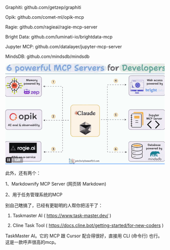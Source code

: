 Graphiti: github.com/getzep/graphiti

Opik: github.com/comet-ml/opik-mcp

Ragie: github.com/ragieai/ragie-mcp-server

Bright Data: github.com/luminati-io/brightdata-mcp

Jupyter MCP: github.com/datalayer/jupyter-mcp-server

MindsDB: github.com/mindsdb/mindsdb

![](.00_MCP集合_images/功能.png)

此外，还有两个：

1、Markdownify MCP Server  (网页转 Markdown)

2、用于任务管理系统的MCP

别自己瞎搞了，已经有更聪明的人帮你把活干了：

1.   Taskmaster AI  ( https://www.task-master.dev/ )

2.   Cline Task Tool  ( https://docs.cline.bot/getting-started/for-new-coders )

TaskMaster AI。它的 MCP 跟 Cursor 配合得很好，直接用 CLI (命令行) 也行。这是一款呼声很高的mcp。

